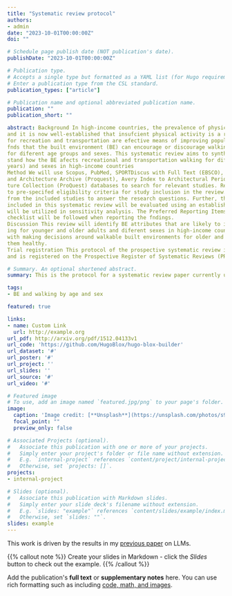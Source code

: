 ```yaml
---
title: "Systematic review protocol"
authors:
- admin
date: "2023-10-01T00:00:00Z"
doi: ""

# Schedule page publish date (NOT publication's date).
publishDate: "2023-10-01T00:00:00Z"

# Publication type.
# Accepts a single type but formatted as a YAML list (for Hugo requirements).
# Enter a publication type from the CSL standard.
publication_types: ["article"]

# Publication name and optional abbreviated publication name.
publication: ""
publication_short: ""

abstract: Background In high-income countries, the prevalence of physical inactivity and non-communicable diseases is high
and it is now well-established that insufcient physical activity is a risk factor for non-communicable diseases. Walkin
for recreation and transportation are efective means of improving population levels of physical activity. Research 
fnds that the built environment (BE) can encourage or discourage walking behaviour, and this association varies 
for diferent age groups and sexes. This systematic review aims to synthesise longitudinal evidence to better under‑
stand how the BE afects recreational and transportation walking for diferent age groups (above 64 years and 18–64 
years) and sexes in high-income countries
Method We will use Scopus, PubMed, SPORTDiscus with Full Text (EBSCO), Business Source Complete (EBSCO), Art 
and Architecture Archive (Proquest), Avery Index to Architectural Periodicals (ProQuest), and Art, Design & Architec‑
ture Collection (ProQuest) databases to search for relevant studies. Reviewers will screen the search results according 
to pre-specifed eligibility criteria for study inclusion in the review. Required data for the synthesis will be extracted
from the included studies to answer the research questions. Further, the methodological quality of the studies 
included in this systematic review will be evaluated using an established instrument, and the resulting quality scores 
will be utilized in sensitivity analysis. The Preferred Reporting Items for Systematic Review and Meta-Analysis (PRISMA)
checklist will be followed when reporting the fndings.
Discussion This review will identify BE attributes that are likely to infuence transportation and recreational walk‑
ing for younger and older adults and diferent sexes in high-income countries. The fndings will help policymakers
with making decisions around walkable built environments for older and younger adults and diferent sexes to keep 
them healthy.
Trial registration This protocol of the prospective systematic review is developed following PRISMA-P guidelines
and is registered on the Prospective Register of Systematic Reviews (PROSPERO) (registration ID CRD42022351919).

# Summary. An optional shortened abstract.
summary: This is the protocol for a systematic review paper currently under review in a peer-reviewed journal.

tags:
- BE and walking by age and sex

featured: true

links:
- name: Custom Link
  url: http://example.org
url_pdf: http://arxiv.org/pdf/1512.04133v1
url_code: 'https://github.com/HugoBlox/hugo-blox-builder'
url_dataset: '#'
url_poster: '#'
url_project: ''
url_slides: ''
url_source: '#'
url_video: '#'

# Featured image
# To use, add an image named `featured.jpg/png` to your page's folder. 
image:
  caption: 'Image credit: [**Unsplash**](https://unsplash.com/photos/s9CC2SKySJM)'
  focal_point: ""
  preview_only: false

# Associated Projects (optional).
#   Associate this publication with one or more of your projects.
#   Simply enter your project's folder or file name without extension.
#   E.g. `internal-project` references `content/project/internal-project/index.md`.
#   Otherwise, set `projects: []`.
projects:
- internal-project

# Slides (optional).
#   Associate this publication with Markdown slides.
#   Simply enter your slide deck's filename without extension.
#   E.g. `slides: "example"` references `content/slides/example/index.md`.
#   Otherwise, set `slides: ""`.
slides: example
---
```


This work is driven by the results in my [previous paper](/publication/conference-paper/) on LLMs.

{{% callout note %}}
Create your slides in Markdown - click the *Slides* button to check out the example.
{{% /callout %}}

Add the publication's **full text** or **supplementary notes** here. You can use rich formatting such as including [code, math, and images](https://docs.hugoblox.com/content/writing-markdown-latex/).
